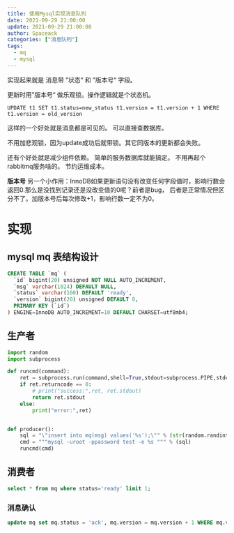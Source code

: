 ```yaml
---
title: 使用Mysql实现消息队列
date: 2021-09-29 21:00:00
update: 2021-09-29 21:00:00
author: Spaceack
categories: ["消息队列"]
tags: 
  - mq
  - mysql
---
```



实现起来就是 消息带 ”状态“ 和 ”版本号“ 字段。

更新时用”版本号“ 做乐观锁。操作逻辑就是个状态机。

```UPDATE t1 SET t1.status=new_status t1.version = t1.version + 1 WHERE t1.version = old_version```

这样的一个好处就是消息都是可见的。 可以直接查数据库。

不用加悲观锁，因为update成功后就带锁。其它同版本的更新都会失败。

还有个好处就是减少组件依赖。 简单的服务数据库就能搞定。 不用再起个rabbitmq服务啥的。 节约运维成本。

**版本号** 另一个小作用：InnoDB如果更新语句没有改变任何字段值时，影响行数会返回0.那么是没找到记录还是没改变值的0呢？前者是bug， 后者是正常情况但区分不了。加版本号后每次修改+1，影响行数一定不为0。

# 实现

## mysql mq 表结构设计
```sql
CREATE TABLE `mq` (
  `id` bigint(20) unsigned NOT NULL AUTO_INCREMENT,
  `msg` varchar(1024) DEFAULT NULL,
  `status` varchar(100) DEFAULT 'ready',
  `version` bigint(20) unsigned DEFAULT 0,
  PRIMARY KEY (`id`)
) ENGINE=InnoDB AUTO_INCREMENT=10 DEFAULT CHARSET=utf8mb4;
```

## 生产者


```python
import random
import subprocess

def runcmd(command):
    ret = subprocess.run(command,shell=True,stdout=subprocess.PIPE,stderr=subprocess.PIPE,encoding="utf-8",timeout=1)
    if ret.returncode == 0:
        # print("success:",ret, ret.stdout)
        return ret.stdout
    else:
        print("error:",ret)


def producer():
    sql = "\"insert into mq(msg) values('%s');\"" % (str(random.randint(1,99999)))
    cmd = """mysql -uroot -ppassword test -e %s """ % (sql)
    runcmd(cmd)

```

## 消费者

```sql
select * from mq where status='ready' limit 1;
```

### 消息确认

```sql
update mq set mq.status = 'ack', mq.version = mq.version + 1 WHERE mq.version = {query_version} and id = {query_id}
```